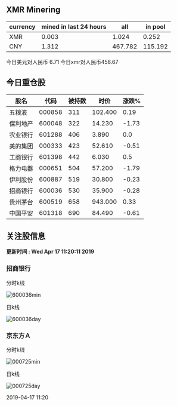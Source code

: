 ## XMR Minering

|currency|mined in last 24 hours|all|in pool|
|---|---|---|---|
|XMR|0.003|1.024|0.252|
|CNY|1.312|467.782|115.192|

今日美元对人民币 6.71	今日xmr对人民币456.67


## 今日重仓股 

|股名|代码|被持数|时价|涨跌%|
|---|---|---|---|---|
|五粮液|000858|311|102.400|0.19|
|保利地产|600048|322|14.230|-1.73|
|农业银行|601288|406|3.890|0.0|
|美的集团|000333|423|52.610|-0.51|
|工商银行|601398|442|6.030|0.5|
|格力电器|000651|504|57.200|-1.79|
|伊利股份|600887|519|30.800|-0.23|
|招商银行|600036|530|35.900|-0.28|
|贵州茅台|600519|658|943.000|0.33|
|中国平安|601318|690|84.490|-0.61|

## 关注股信息
**更新时间 : Wed Apr 17 11:20:11 2019**
### 招商银行 
分时k线

![600036min](http://image.sinajs.cn/newchart/min/n/sh600036.gif)

日k线

![600036day](http://image.sinajs.cn/newchart/daily/n/sh600036.gif)

### 京东方Ａ 
分时k线

![000725min](http://image.sinajs.cn/newchart/min/n/sz000725.gif)

日k线

![000725day](http://image.sinajs.cn/newchart/daily/n/sz000725.gif)

2019-04-17 11:20